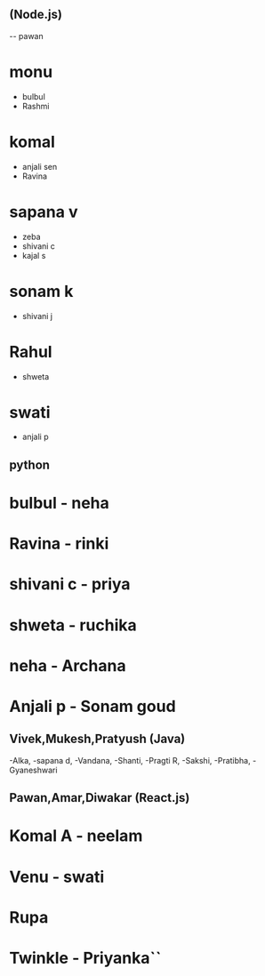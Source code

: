
## (Node.js)
-- pawan
# monu
- bulbul
- Rashmi
# komal
- anjali sen
- Ravina
# sapana v
- zeba
- shivani c
- kajal s
# sonam k
- shivani j
# Rahul
- shweta
# swati
- anjali p

## python
# bulbul - neha
# Ravina - rinki
# shivani c - priya
# shweta - ruchika
# neha - Archana
# Anjali p - Sonam goud

## Vivek,Mukesh,Pratyush (Java)
-Alka,
-sapana d,
-Vandana,
-Shanti,
-Pragti R,
-Sakshi,
-Pratibha,
-Gyaneshwari

## Pawan,Amar,Diwakar (React.js)
# Komal A - neelam
# Venu - swati
# Rupa 
# Twinkle - Priyanka``
